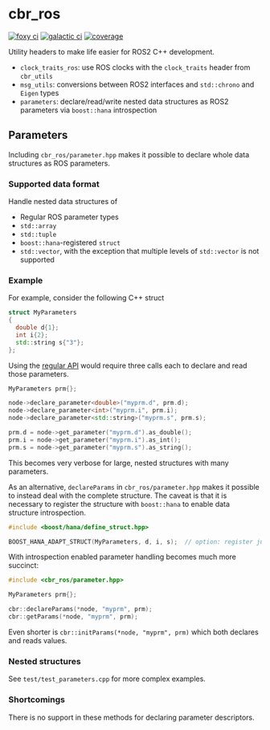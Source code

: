 # cbr_ros

[![foxy ci][foxy-ci-shield]][foxy-ci-link]
[![galactic ci][galactic-ci-shield]][galactic-ci-link]
[![coverage][coverage-shield]][coverage-link]

Utility headers to make life easier for ROS2 C++ development.

* ```clock_traits_ros```: use ROS clocks with the ```clock_traits``` header from ```cbr_utils```
* ```msg_utils```: conversions between ROS2 interfaces and ```std::chrono``` and ```Eigen``` types
* ```parameters```: declare/read/write nested data structures as ROS2 parameters via ```boost::hana``` introspection

## Parameters

Including `cbr_ros/parameter.hpp` makes it possible to declare whole data structures as ROS parameters.

### Supported data format

Handle nested data structures of

* Regular ROS parameter types
* `std::array`
* `std::tuple`
* `boost::hana`-registered `struct` 
* `std::vector`, with the exception that multiple levels of `std::vector` is not supported


### Example

For example, consider the following C++ struct
```cpp
struct MyParameters
{
  double d{1};
  int i{2};
  std::string s{"3"};
};
```
Using the [regular API](https://docs.ros2.org/foxy/api/rclcpp/classrclcpp_1_1Node.html) would require three calls each to declare and read those parameters.
```cpp
MyParameters prm{};

node->declare_parameter<double>("myprm.d", prm.d);
node->declare_parameter<int>("myprm.i", prm.i);
node->declare_parameter<std::string>("myprm.s", prm.s);

prm.d = node->get_parameter("myprm.d").as_double();
prm.i = node->get_parameter("myprm.i").as_int();
prm.s = node->get_parameter("myprm.s").as_string();
```
This becomes very verbose for large, nested structures with many parameters.

As an alternative, `declareParams` in `cbr_ros/parameter.hpp` makes it possible to instead deal with the complete structure. The caveat is that it is necessary to register the structure with `boost::hana` to enable data structure introspection.
```cpp
#include <boost/hana/define_struct.hpp>

BOOST_HANA_ADAPT_STRUCT(MyParameters, d, i, s);  // option: register just a subset of the members
```
With introspection enabled parameter handling becomes much more succinct:
```cpp
#include <cbr_ros/parameter.hpp>

MyParameters prm{};

cbr::declareParams(*node, "myprm", prm);
cbr::getParams(*node, "myprm", prm);
```
Even shorter is ```cbr::initParams(*node, "myprm", prm)``` which both declares and reads values.

### Nested structures

See `test/test_parameters.cpp` for more complex examples.

### Shortcomings

There is no support in these methods for declaring parameter descriptors.


<!-- MARKDOWN LINKS AND IMAGES -->

[foxy-ci-shield]: https://img.shields.io/github/workflow/status/yamaha-bps/cbr_ros/foxy/master?label=foxy&style=flat-square
[foxy-ci-link]: https://github.com/yamaha-bps/cbr_ros/actions/workflows/foxy.yml

[galactic-ci-shield]: https://img.shields.io/github/workflow/status/yamaha-bps/cbr_ros/galactic?label=galactic&style=flat-square
[galactic-ci-link]: https://github.com/yamaha-bps/cbr_ros/actions/workflows/galactic.yml

[coverage-shield]: https://img.shields.io/codecov/c/github/yamaha-bps/cbr_ros?style=flat-square&token=ZIVOD9QNRK
[coverage-link]: https://codecov.io/gh/yamaha-bps/cbr_ros

